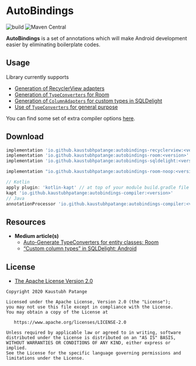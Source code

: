 # AutoBindings

![build](https://github.com/KaustubhPatange/AutoBindings/workflows/build/badge.svg)
![Maven Central](https://img.shields.io/maven-central/v/io.github.kaustubhpatange/autobindings)

**AutoBindings** is a set of annotations which will make Android development easier by eliminating boilerplate codes.

## Usage

Library currently supports

- [Generation of RecyclerView adapters](https://github.com/KaustubhPatange/AutoBindings/wiki/Adapter-Generation)
- [Generation of `TypeConverters` for Room](https://github.com/KaustubhPatange/AutoBindings/wiki/TypeConverter-Generation)
- [Generation of `ColumnAdapters` for custom types in SQLDelight](https://github.com/KaustubhPatange/AutoBindings/wiki/ColumnAdapter-Generation)
- [Use of `TypeConverters` for general purpose](https://github.com/KaustubhPatange/AutoBindings/wiki/Generic-use-of-TypeConverters)

You can find some set of extra compiler options [here](https://github.com/KaustubhPatange/AutoBindings/wiki/Compiler-Options).

## Download

```groovy
implementation 'io.github.kaustubhpatange:autobindings-recyclerview:<version>' // For Recyclerview bindings
implementation 'io.github.kaustubhpatange:autobindings-room:<version>' // For Room bindings
implementation 'io.github.kaustubhpatange:autobindings-sqldelight:<version>' // For SQLDelight bindings

implementation "io.github.kaustubhpatange:autobindings-room-noop:<version>" // For general use of typeconverters if you don't depend on Room

// Kotlin
apply plugin: 'kotlin-kapt' // at top of your module build.gradle file
kapt 'io.github.kaustubhpatange:autobindings-compiler:<version>'
// Java
annotationProcessor 'io.github.kaustubhpatange:autobindings-compiler:<version>'
```

## Resources

- **Medium article(s)**
  - [Auto-Generate TypeConverters for entity classes: Room](https://medium.com/@developerkp16/auto-generate-typeconverters-for-entity-classes-room-1b40a793c146)
  - [“Custom column types” in SQLDelight: Android](https://developerkp16.medium.com/custom-column-types-in-sqldelight-android-a6f166635464)

## License

- [The Apache License Version 2.0](https://www.apache.org/licenses/LICENSE-2.0.txt)

```
Copyright 2020 Kaustubh Patange

Licensed under the Apache License, Version 2.0 (the "License");
you may not use this file except in compliance with the License.
You may obtain a copy of the License at

   https://www.apache.org/licenses/LICENSE-2.0

Unless required by applicable law or agreed to in writing, software
distributed under the License is distributed on an "AS IS" BASIS,
WITHOUT WARRANTIES OR CONDITIONS OF ANY KIND, either express or implied.
See the License for the specific language governing permissions and
limitations under the License.
```
